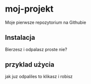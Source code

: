 # moj-projekt
Moje pierwsze repozytorium na Githubie

## Instalacja 

Bierzesz i odpalasz proste nie?

## przyklad użycia

jak juz odpaliles to klikasz i robisz


